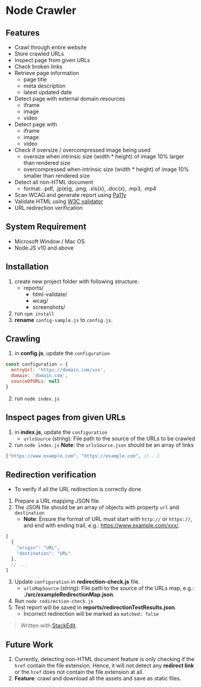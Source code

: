 # Node Crawler
## Features
- Crawl through entire website
- Store crawled URLs
- Inspect page from given URLs
- Check broken links
- Retrieve page information
	- page title
	- meta description
	- latest updated date
- Detect page with external domain resources
	- iframe
	- image
	- video
- Detect page with
	- iframe
	- image
	- video
- Check if oversize / overcompressed image being used
  - oversize when intrinsic size (width * height) of image 10% larger than rendered size
  - overcompressed when intrinsic size (width * height) of image 10% smaller than rendered size
- Detect all non-HTML document
  - format: .pdf, .jp(e)g, .png, .xls(x), .doc(x), .mp3, .mp4
- Scan WCAG and generate report using [Pa11y](https://github.com/pa11y/pa11y)
- Validate HTML using [W3C validator](https://validator.w3.org/)
- URL redirection verification

## System Requirement
 - Microsoft Window / Mac OS
 - Node.JS v10 and above 

## Installation
1. create new project folder with following structure:
    - reports/
      - html-validate/
      - wcag/
      - screenshots/
2. run `npm install`
3. **rename** `config-sample.js` to `config.js`.

## Crawling
1. in **config.js**, update the `configuration`
```javascript
const configuration = {
  entryUrl: 'https://domain.com/xxx',
  domain: 'domain.com',
  sourceOfURLs: null
}
```
2. run `node index.js`

## Inspect pages from given URLs
1. in **index.js**, update the `configuration`
    - `urlsSource` (*string*): File path to the source of the URLs to be crawled
2. run `node index.js`
**Note**: the `urlsSource.json` should be an array of links
```javascript
["https://www.example.com", "https://example.com", //...]
```

## Redirection verification
- To verify if all the URL redirection is correctly done
1. Prepare a URL mapping JSON file.
2. The JSON file should be an array of objects with property `url` and `destination`
    - **Note**: Ensure the format of URL must start with `http://` or `https://`, and end with ending trail, e.g.: https://www.example.com/xxx/.
```javascript
[
  {
    "origin": "URL",
    "destination": "URL"
  },
  // ...
]
```
3. Update `configuration` in **redirection-check.js** file.
    - `urlsMapSource` (*string*): File path to the source of the URLs map, e.g.: **./src/exampleRedirectionMap.json**.
4. Run `node redirection-check.js`
5. Test report will be saved in **reports/redirectionTestResults.json**.
    - Incorrect redirection will be marked as `matched: false`

> Written with [StackEdit](https://stackedit.io/).


## Future Work
1. Currently, detecting non-HTML document feature is only checking if the `href` contain the file extension. Hence, it will not detect any **redirect link** or the `href` does not contain the file extension at all.
2. **Feature**: crawl and download all the assets and save as static files.
